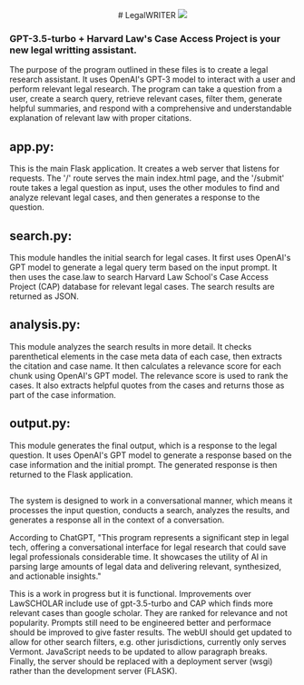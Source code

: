 <p align="center">
  # LegalWRITER
<img src="https://i.imgur.com/trmipRit.png"/>
</p>

### GPT-3.5-turbo + Harvard Law's Case Access Project is your new legal writting assistant.

The purpose of the program outlined in these files is to create a legal research assistant. It uses OpenAI's GPT-3 model to interact with a user and perform relevant legal research. The program can take a question from a user, create a search query, retrieve relevant cases, filter them, generate helpful summaries, and respond with a comprehensive and understandable explanation of relevant law with proper citations.

## app.py: 

This is the main Flask application. It creates a web server that listens for requests. The '/' route serves the main index.html page, and the '/submit' route takes a legal question as input, uses the other modules to find and analyze relevant legal cases, and then generates a response to the question.

## search.py: 

This module handles the initial search for legal cases. It first uses OpenAI's GPT model to generate a legal query term based on the input prompt. It then uses the case.law to search Harvard Law School's Case Access Project (CAP) database for relevant legal cases. The search results are returned as JSON.

## analysis.py: 

This module analyzes the search results in more detail. It checks parenthetical elements in the case meta data of each case, then extracts the citation and case name. It then calculates a relevance score for each chunk using OpenAI's GPT model. The relevance score is used to rank the cases. It also extracts helpful quotes from the cases and returns those as part of the case information.

## output.py: 

This module generates the final output, which is a response to the legal question. It uses OpenAI's GPT model to generate a response based on the case information and the initial prompt. The generated response is then returned to the Flask application.

## 

The system is designed to work in a conversational manner, which means it processes the input question, conducts a search, analyzes the results, and generates a response all in the context of a conversation.

According to ChatGPT, "This program represents a significant step in legal tech, offering a conversational interface for legal research that could save legal professionals considerable time. It showcases the utility of AI in parsing large amounts of legal data and delivering relevant, synthesized, and actionable insights."

This is a work in progress but it is functional.  Improvements over LawSCHOLAR include use of gpt-3.5-turbo and CAP which finds more relevant cases than google scholar.  They are ranked for relevance and not popularity.  Prompts still need to be engineered better and performace should be improved to give faster results. The webUI should get updated to allow for other search filters, e.g. other jurisdictions, currently only serves Vermont. JavaScript needs to be updated to allow paragraph breaks. Finally, the server should be replaced with a deployment server (wsgi) rather than the development server (FLASK).
